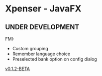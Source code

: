 # Xpenser - JavaFX

## UNDER DEVELOPMENT

FMI:
- Custom grouping
- Remember language choice
- Preselected bank option on config dialog

[v0.1.2-BETA](https://drive.google.com/drive/folders/1BrTKXuvpV9AEpvB1LNr0v9roqsA_NKmz?usp=sharing)
